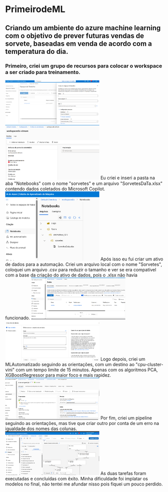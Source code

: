 # PrimeirodeML
## Criando um ambiente do azure machine learning com o objetivo de prever futuras vendas de sorvete, baseadas em venda de acordo com a temperatura do dia.
### Primeiro, criei um grupo de recursos para colocar o workspace a ser criado para treinamento.
<img src="Print0.png" width="300"> 
<img src="Print.png" width="300">
Eu criei e inseri a pasta na aba "Notebooks" com o nome "sorvetes" e um arquivo "SorvetesDaTa.xlsx" contendo dados coletados do Microsoft Copilot.
<img src="Print1.png" width="300">
Após isso eu fui criar um ativo de dados para a automação. Criei um arquivo local com o nome "Sorvetes", coloquei um arquivo .csv para reduzir o tamanho e ver se era compatível com a base da criação do ativo de dados, pois o .xlsx não havia funcionado.
<img src="Print3.png" width="300"> 
<img src="Print2.png" width="300">
Logo depois, criei um MLAutomatizado seguindo as orientações, com um destino ao "cpu-cluster-vini" com um tempo limite de 15 minutos. Apenas com os algoritmos PCA, XGBoostRegressor para maior foco e mais rapidez.
<img src="Print4.png" width="300">
Por fim, criei um pipeline seguindo as orientações, mas tive que criar outro por conta de um erro na igualdade dos nomes das colunas. 
<img src="Print5.png" width="300">
As duas tarefas foram executadas e concluídas com êxito. 
Minha dificuldade foi implatar os modelos no final, não tentei me afundar nisso pois fiquei um pouco perdido.
